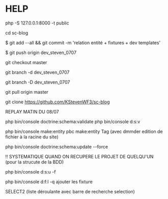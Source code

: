 # HELP

php -S 127.0.0.1:8000 -t public

cd sc-blog

$ git add --all && git commit -m 'relation entité + fixtures + dev templates'

$ git push origin dev_steven_0707

git checkout master

git branch -d dev_steven_0707

<!-- pour forcer le delete -->
git branch -D dev_steven_0707

git pull origin master

git clone <https://github.com/KStevenWF3/sc-blog>

REPLAY MATIN DU 08/07

php bin/console doctrine:schema:validate
php bin/console d:s:v

php bin/console make:entity
pbc make:entity Tag (avec dmmder edition de fichier à la racine du site)

php bin/console doctrine:schema:update --force
<!-- => comaprer toute les modif faite dans les entité avec les dernier changement de la BDD, générer le code SQL necessaire, l'executer et donner une confirmatiion. -->
!! SYSTEMATIQUE QUAND ON RECUPERE LE PROJET DE QUELQU'UN (pour la strucute de la BDD)

php bin/console d:s:u -f

php bin/console d:f:l -q
ajouter les fixture

SELECT2 (liste déroulante avec barre de recherche selection)

<!-- php bin/console doctrine:schema:update  -->

<!-- Doctrine ORM O R Manager -->